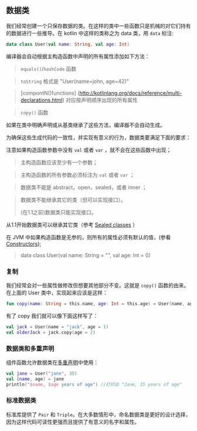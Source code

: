 ## 数据类
我们经常创建一个只保存数据的类。在这样的类中一些函数只是机械的对它们持有的数据进行一些推导。在 kotlin 中这样的类称之为 data 类，用 `data` 标注:

```kotlin
data class User(val name: String, val age: Int)
```

编译器会自动根据主构造函数中声明的所有属性添加如下方法：

> `equals()`/`hashCode` 函数

> `toString` 格式是 "User(name=john, age=42)"

> [compontN()functions] (http://kotlinlang.org/docs/reference/multi-declarations.html) 对应按声明顺序出现的所有属性

> `copy()` 函数

如果在类中明确声明或从基类继承了这些方法，编译器不会自动生成。

为确保这些生成代码的一致性，并实现有意义的行为，数据类要满足下面的要求：

注意如果构造函数参数中没有 `val` 或者 `var` ，就不会在这些函数中出现；

> 主构造函数应该至少有一个参数；

> 主构造函数的所有参数必须标注为 `val` 或者 `var` ；

> 数据类不能是 abstract，open，sealed，或者 inner ；

> 数据类不能继承其它的类（但可以实现接口）。
>
> (在1.1之前)数据类只能实现接口。

从1.1开始数据类可以继承其它类（参考 [Sealed classes](http://kotlinlang.org/docs/reference/sealed-classes.html) ）



在 JVM 中如果构造函数是无参的，则所有的属性必须有默认的值，(参看[Constructors](http://kotlinlang.org/docs/reference/classes.html#constructors));

> data class User(val name: String = "", val age: Int = 0)

### 复制
我们经常会对一些属性做修改但想要其他部分不变。这就是 `copy()` 函数的由来。在上面的 User 类中，实现起来应该是这样：

```kotlin
fun copy(name: String = this.name, age: Int = this.age) = User(name, age)
```

有了 copy 我们就可以像下面这样写了：

```kotlin
val jack = User(name = "jack", age = 1)
val olderJack = jack.copy(age = 2)
```

### 数据类和多重声明
组件函数允许数据类在[多重声明](http://kotlinlang.org/docs/reference/multi-declarations.html)中使用：

```kotlin
val jane = User("jane", 35)
val (name, age) = jane
println("$name, $age years of age") //打印出 "Jane, 35 years of age"
```

### 标准数据类
标准库提供了 `Pair` 和 `Triple`。在大多数情形中，命名数据类是更好的设计选择，因为这样代码可读性更强而且提供了有意义的名字和属性。
